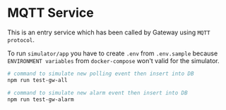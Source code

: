 # MQTT Service

This is an entry service which has been called by Gateway using `MQTT protocol`.

To run `simulator/app` you have to create `.env` from `.env.sample` because `ENVIRONMENT variables` from `docker-compose` won't valid for the simulator.

```sh
# command to simulate new polling event then insert into DB
npm run test-gw-all
```

```sh
# command to simulate new alarm event then insert into DB
npm run test-gw-alarm
```